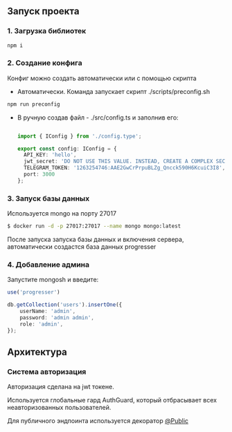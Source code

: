 ## Запуск проекта

### 1. Загрузка библиотек

```bash
npm i
```

### 2. Создание конфига

Конфиг можно создать автоматически или с помощью скрипта

* Автоматически. Команда запускает скрипт ./scripts/preconfig.sh

```bash
npm run preconfig
```

* В ручную создав файл - ./src/config.ts и заполнив его:
  ```typescript

  import { IConfig } from './config.type';

  export const config: IConfig = {
    API_KEY: 'hello',
    jwt_secret: 'DO NOT USE THIS VALUE. INSTEAD, CREATE A COMPLEX SECRET AND KEEP IT SAFE OUTSIDE OF THE SOURCE CODE.',
    TELEGRAM_TOKEN: '1263254746:AAE2GwCrPrpuBLZg_Qncck590H6KcuiC3I8',
    port: 3000
  };
  ```

### 3. Запуск базы данных

Используется mongo на порту 27017

```bash
$ docker run -d -p 27017:27017 --name mongo mongo:latest
```

После запуска запуска базы данных и включения сервера, автоматически создастся база данных progresser

### 4. Добавление админа

Запустите mongosh и введите:

```ts
use('progresser')

db.getCollection('users').insertOne({
    userName: 'admin',
    password: 'admin admin',
    role: 'admin',
});

```

## Архитектура

### Система авторизация

Авторизация сделана на jwt токене.

Используется глобальные гард AuthGuard, который отбрасывает всех неавторизованных пользователей.

Для публичного эндпоинта используется декоратор [@Public](./src/auth/auth.decorators.ts)
